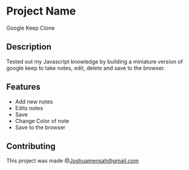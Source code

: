 # Project Name
Google Keep Clone

## Description
Tested out my Javascript knowledge by building a miniature version of google keep to take notes, edit, delete and save to the browser.

## Features
- Add new notes
- Edits notes
- Save
- Change Color of note
- Save to the browser


## Contributing
This project was made @Joshuamensah@gmail.com
